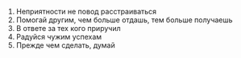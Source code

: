 1. Неприятности не повод расстраиваться
2. Помогай другим, чем больше отдашь, тем больше получаешь
3. В ответе за тех кого приручил
4. Радуйся чужим успехам
5. Прежде чем сделать, думай

